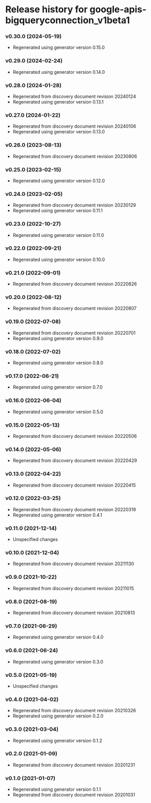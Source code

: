 # Release history for google-apis-bigqueryconnection_v1beta1

### v0.30.0 (2024-05-19)

* Regenerated using generator version 0.15.0

### v0.29.0 (2024-02-24)

* Regenerated using generator version 0.14.0

### v0.28.0 (2024-01-28)

* Regenerated from discovery document revision 20240124
* Regenerated using generator version 0.13.1

### v0.27.0 (2024-01-22)

* Regenerated from discovery document revision 20240106
* Regenerated using generator version 0.13.0

### v0.26.0 (2023-08-13)

* Regenerated from discovery document revision 20230806

### v0.25.0 (2023-02-15)

* Regenerated using generator version 0.12.0

### v0.24.0 (2023-02-05)

* Regenerated from discovery document revision 20230129
* Regenerated using generator version 0.11.1

### v0.23.0 (2022-10-27)

* Regenerated using generator version 0.11.0

### v0.22.0 (2022-09-21)

* Regenerated using generator version 0.10.0

### v0.21.0 (2022-09-01)

* Regenerated from discovery document revision 20220826

### v0.20.0 (2022-08-12)

* Regenerated from discovery document revision 20220807

### v0.19.0 (2022-07-08)

* Regenerated from discovery document revision 20220701
* Regenerated using generator version 0.9.0

### v0.18.0 (2022-07-02)

* Regenerated using generator version 0.8.0

### v0.17.0 (2022-06-21)

* Regenerated using generator version 0.7.0

### v0.16.0 (2022-06-04)

* Regenerated using generator version 0.5.0

### v0.15.0 (2022-05-13)

* Regenerated from discovery document revision 20220506

### v0.14.0 (2022-05-06)

* Regenerated from discovery document revision 20220429

### v0.13.0 (2022-04-22)

* Regenerated from discovery document revision 20220415

### v0.12.0 (2022-03-25)

* Regenerated from discovery document revision 20220319
* Regenerated using generator version 0.4.1

### v0.11.0 (2021-12-14)

* Unspecified changes

### v0.10.0 (2021-12-04)

* Regenerated from discovery document revision 20211130

### v0.9.0 (2021-10-22)

* Regenerated from discovery document revision 20211015

### v0.8.0 (2021-08-19)

* Regenerated from discovery document revision 20210813

### v0.7.0 (2021-06-29)

* Regenerated using generator version 0.4.0

### v0.6.0 (2021-06-24)

* Regenerated using generator version 0.3.0

### v0.5.0 (2021-05-19)

* Unspecified changes

### v0.4.0 (2021-04-02)

* Regenerated from discovery document revision 20210326
* Regenerated using generator version 0.2.0

### v0.3.0 (2021-03-04)

* Regenerated using generator version 0.1.2

### v0.2.0 (2021-01-09)

* Regenerated from discovery document revision 20201231

### v0.1.0 (2021-01-07)

* Regenerated using generator version 0.1.1
* Regenerated from discovery document revision 20201031

